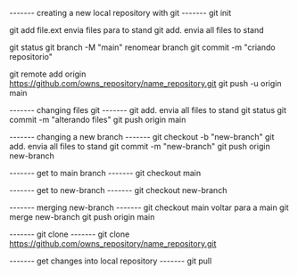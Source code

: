  ------- creating a new local repository with git -------
git init
							
git add	file.ext			envia files para to stand
git add.					envia all files to stand

git status
git branch -M "main"		renomear branch
git commit -m "criando repositorio"

git remote add origin https://github.com/owns_repository/name_repository.git
git push -u origin main

 ------- changing files git -------
git add.					envia all files to stand
git status
git commit -m "alterando files"
git push origin main

 ------- changing a new branch -------
git checkout -b "new-branch"
git add.					envia all files to stand
git commit -m "new-branch"
git push origin new-branch

 ------- get to main branch -------
git checkout main

 ------- get to new-branch -------
git checkout new-branch

 ------- merging new-branch -------
git checkout main			voltar para a main
git merge new-branch
git push origin main

 ------- git clone -------
git clone https://github.com/owns_repository/name_repository.git

 ------- get changes into local repository -------
git pull
